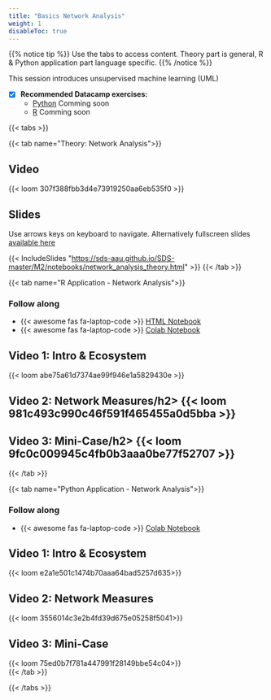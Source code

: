 ```yaml
---
title: "Basics Network Analysis"
weight: 1
disableToc: true
---
```


{{% notice tip %}} Use the tabs to access content. Theory part is general, R & Python application part language specific.
{{% /notice %}}

This session introduces unsupervised machine learning (UML)

* [X] **Recommended Datacamp exercises:**
   * [Python](xxx) Comming soon
   * [R](xxx) Comming soon

{{< tabs >}}

{{< tab name="Theory: Network Analysis">}}
  <h2>Video</h2>
  {{< loom  307f388fbb3d4e73919250aa6eb535f0 >}}
  
  <h2>Slides</h2>  
  Use arrows keys on keyboard to navigate. Alternatively fullscreen slides <a href="https://sds-aau.github.io/SDS-master/M2/notebooks/network_analysis_theory.html" target="_blank">available here</a>
    
  {{< IncludeSlides "https://sds-aau.github.io/SDS-master/M2/notebooks/network_analysis_theory.html" >}}
{{< /tab >}}



{{< tab name="R Application - Network Analysis">}}
<div>
   <h3>Follow along</h3>
  <ul>
    <li> {{< awesome fas fa-laptop-code >}} <a href="https://sds-aau.github.io/SDS-master/M2/notebooks/network_analysis_application.nb.html" target="_blank">HTML Notebook</a> </li>
    <li> {{< awesome fas fa-laptop-code >}} <a href="https://colab.research.google.com/github/SDS-AAU/SDS-master/blob/master/M2/notebooks/network_analysis_application.ipynb" target="_blank">Colab Notebook</a> </li>
  </ul>

  <h2>Video 1: Intro & Ecosystem</h2>
  {{< loom abe75a61d7374ae99f946e1a5829430e >}}

  <h2>Video 2: Network Measures/h2>
  {{< loom 981c493c990c46f591f465455a0d5bba >}}  
  
  <h2>Video 3: Mini-Case/h2>
  {{< loom 9fc0c009945c4fb0b3aaa0be77f52707 >}}  
</div>
{{< /tab >}}


  
{{< tab name="Python Application - Network Analysis">}}
<div>
   <h3>Follow along</h3> 
  <ul>
    <li> {{< awesome fas fa-laptop-code >}} <a href="https://github.com/SDS-AAU/SDS-master/blob/master/M2/notebooks/M2_Networks_hands_on_in_python.ipynb" target="_blank">Colab Notebook</a> </li>
  </ul>

  <h2>Video 1: Intro & Ecosystem</h2>
  {{< loom e2a1e501c1474b70aaa64bad5257d635>}}
  
  <h2>Video 2: Network Measures</h2>
  {{< loom 3556014c3e2b4fd39d675e05258f5041>}}
  
  <h2>Video 3: Mini-Case</h2>
  {{< loom 75ed0b7f781a447991f28149bbe54c04>}}
  
</div>
{{< /tab >}}

{{< /tabs >}}
